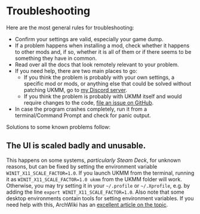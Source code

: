 # Troubleshooting

Here are the most general rules for troubleshooting:

- Confirm your settings are valid, especially your game dump.
- If a problem happens when installing a mod, check whether it happens to other
  mods and, if so, whether it is all of them or if there seems to be something
  they have in common.
- Read over all the docs that look remotely relevant to your problem.
- If you need help, there are two main places to go:
    - If you think the problem is probably with your own settings, a specific
      mod or mods, or anything else that could be solved without patching UKMM,
      go to [my Discord server](https://discord.gg/y7VJqMB329).
    - If you think the problem is probably with UKMM itself and would require
      changes to the code, [file an issue on
      GitHub](https://github.com/NiceneNerd/ukmm/issues/new/choose).
- In case the program crashes completely, run it from a terminal/Command Prompt
  and check for panic output.

Solutions to some known problems follow:

## The UI is scaled badly and unusable.

This happens on some systems, *particularly Steam Deck*, for unknown reasons,
but can be fixed by setting the environment variable
`WINIT_X11_SCALE_FACTOR=1.0`. If you launch UKMM from the terminal, running
it as `WINIT_X11_SCALE_FACTOR=1.0 ukmm` from the UKMM folder will work.
Otherwise, you may try setting it in your `~/.profile` or `~/.Xprofile`, e.g.
by adding the line `export WINIT_X11_SCALE_FACTOR=1.0`. Also note that some
desktop environments contain tools for setting environment variables. If you
need help with this, ArchWiki has an [excellent article on the
topic](https://wiki.archlinux.org/title/environment_variables).
